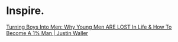 # Inspire.
[Turning Boys Into Men: Why Young Men ARE LOST In Life &amp; How To Become A 1% Man | Justin Waller](https://youtu.be/mrND5lSPEQU)
